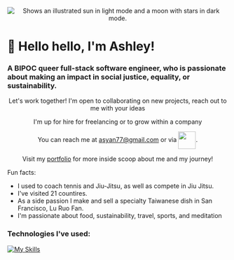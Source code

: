 <p align="center">
  <picture>
    <source media="(prefers-color-scheme: dark)" srcset="https://image.spreadshirtmedia.com/image-server/v1/compositions/T1454A1PA3853PT17X49Y38D1051375122W25000H24737/views/1,width=550,height=550,appearanceId=1,backgroundColor=FFFFFF,noPt=true/code-cutie-anime-girl-programming-unisex-stars-stripes-t-shirt.jpg">
    <source media="(prefers-color-scheme: light)" srcset="https://image.spreadshirtmedia.com/image-server/v1/compositions/T1454A1PA3853PT17X49Y38D1051375122W25000H24737/views/1,width=550,height=550,appearanceId=1,backgroundColor=FFFFFF,noPt=true/code-cutie-anime-girl-programming-unisex-stars-stripes-t-shirt.jpg">
    <img alt="Shows an illustrated sun in light mode and a moon with stars in dark mode." src="https://image.spreadshirtmedia.com/image-server/v1/compositions/T1454A1PA3853PT17X49Y38D1051375122W25000H24737/views/1,width=550,height=550,appearanceId=1,backgroundColor=FFFFFF,noPt=true/code-cutie-anime-girl-programming-unisex-stars-stripes-t-shirt.jpg">
  </picture>
</p>

# 🌈 Hello hello, I'm Ashley!
### A BIPOC queer full-stack software engineer, who is passionate about making an impact in social justice, equality, or sustainability.
  
<p align="center">
<center>
Let's work together! I'm open to collaborating on new projects, reach out to me with your ideas


I'm up for hire for freelancing or to grow within a company


You can reach me at asyan77@gmail.com or via <a href="https://www.linkedin.com/in/ashley-yan/" target="blank"><img align="center" src="https://bi-jingo.com/wp-content/uploads/1997/03/Linkedin-Logo.png" height="40" /></a>.


Visit my <a href="https://asyan77.github.io/portfolio/" target="blank">portfolio</a> for more inside scoop about me and my journey!

</center>
</p>

Fun facts: 
 - I used to coach tennis and Jiu-Jitsu, as well as compete in Jiu Jitsu.
 - I've visited 21 countires.
 - As a side passion I make and sell a specialty Taiwanese dish in San Francisco, Lu Ruo Fan.
 - I'm passionate about food, sustainability, travel, sports, and meditation

### Technologies I've used: 

[![My Skills](https://skillicons.dev/icons?i=js,html,css,aws,babel,github,mongodb,nodejs,postgres,postman,rails,react,redux,replit,ruby,sqlite,vscode,webpack&perline=6)](https://skillicons.dev)


